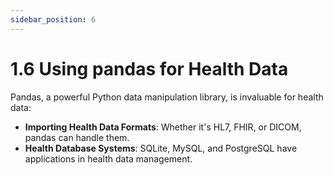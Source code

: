 ```yaml
---
sidebar_position: 6
---
```


# 1.6 Using pandas for Health Data

Pandas, a powerful Python data manipulation library, is invaluable for health data:

- **Importing Health Data Formats**: Whether it's HL7, FHIR, or DICOM, pandas can handle them.
- **Health Database Systems**: SQLite, MySQL, and PostgreSQL have applications in health data management.

